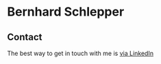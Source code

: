 # Bernhard Schlepper

## Contact

The best way to get in touch with me is [via LinkedIn](www.linkedin.com/in/bernhardschlepper)

